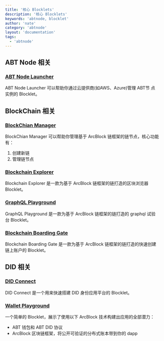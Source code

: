 ```yaml
---
title: '核心 Blocklets'
description: '核心 Blocklets'
keywords: 'abtnode, blocklet'
author: 'nate'
category: 'abtnode'
layout: 'documentation'
tags:
  - 'abtnode'
---
```


## ABT Node 相关

### [ABT Node Launcher](https://blocklet.arcblockio.cn/dapp/abt-node-launcher)

ABT Node Launcher 可以帮助你通过云提供商(如AWS、Azure)管理 ABT节 点实例的 Blocklet。

## BlockChain 相关

### [BlockChian Manager](https://blocklet.arcblockio.cn/dapp/blockchain-manager/)

BlockChian Manager 可以帮助你管理基于 ArcBlock 链框架的链节点，核心功能有：

1. 创建新链
2. 管理链节点

### [Blockchain Explorer](https://blocklet.arcblockio.cn/static/@arcblock/block-explorer)

Blockchain Explorer 是一款为基于 ArcBlock 链框架的链打造的区块浏览器 Blocklet。

### [GraphQL Playground](https://blocklet.arcblockio.cn/static/@arcblock/graphql-playground)

GraphQL Playground 是一款为基于 ArcBlock 链框架的链打造的 graphql 试验台 Blocklet。

### [Blockchain Boarding Gate](https://blocklet.arcblockio.cn/dapp/blockchain-boarding-gate)

Blockchain Boarding Gate 是一款为基于 ArcBlock 链框架的链打造的快速创建链上账户的 Blocklet。

## DID 相关

### [DID Connect](https://blocklet.arcblockio.cn/dapp/did-connect)

DID Connect 是一个用来快速搭建 DID 身份应用平台的 Blocklet。

### [Wallet Playground](https://blocklet.arcblockio.cn/dapp/wallet-playground)

一个简单的 Blocklet，展示了使用以下 ArcBlock 技术构建出应用的全部潜力：

- ABT 钱包和 ABT DID 协议
- ArcBlock 区块链框架，将公开可验证的分布式账本带到你的 dapp
